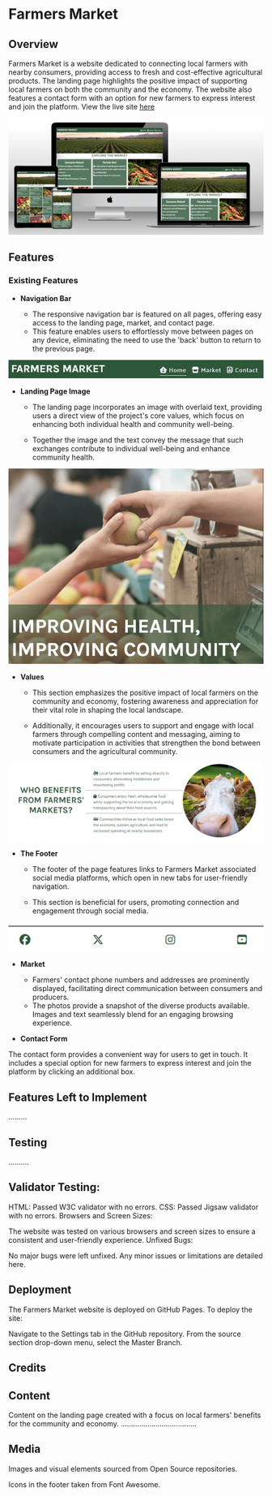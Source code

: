 # Farmers Market

## Overview
Farmers Market is a website dedicated to connecting local farmers with nearby consumers, providing access to fresh and cost-effective agricultural products. The landing page highlights the positive impact of supporting local farmers on both the community and the economy. The website also features a contact form with an option for new farmers to express interest and join the platform. View the live site [here](https://cosmin1907.github.io/farmers-market/)

![Responsice Mockup](docs/media/marketmockup.png)

## Features

### Existing Features

- __Navigation Bar__
  
  - The responsive navigation bar is featured on all pages, offering easy access to the landing page, market, and contact page.
  - This feature enables users to effortlessly move between pages on any device, eliminating the need to use the 'back' button to return to the previous page.

![Navigation Bar](docs/media/navbar.png)

- __Landing Page Image__
  
  - The landing page incorporates an image with overlaid text, providing users a direct view of the project's core values, which focus on enhancing both individual health and community well-being. 
 
  - Together the image and the text convey the message that such exchanges contribute to individual well-being and enhance community health.

![Hero Image](docs/media/heroindex.png)

- __Values__
  
  - This section emphasizes the positive impact of local farmers on the community and economy, fostering awareness and appreciation for their vital role in shaping the local landscape.
  
  - Additionally, it encourages users to support and engage with local farmers through compelling content and messaging, aiming to motivate participation in activities that strengthen the bond between consumers and the agricultural community.

![Core Values](docs/media/values.png)

- __The Footer__

  - The footer of the page features links to Farmers Market associated social media platforms, which open in new tabs for user-friendly navigation.
  
  - This section is beneficial for users, promoting connection and engagement through social media.

![Footer](docs/media/footer.png)

- __Market__
  - Farmers' contact phone numbers and addresses are prominently displayed, facilitating direct communication between consumers and producers.
  - The photos provide a snapshot of the diverse products available. Images and text seamlessly blend for an engaging browsing experience.

- __Contact Form__

The contact form provides a convenient way for users to get in touch. It includes a special option for new farmers to express interest and join the platform by clicking an additional box.

## Features Left to Implement
.........

## Testing
..........

## Validator Testing:

HTML: Passed W3C validator with no errors.
CSS: Passed Jigsaw validator with no errors.
Browsers and Screen Sizes:

The website was tested on various browsers and screen sizes to ensure a consistent and user-friendly experience.
Unfixed Bugs:

No major bugs were left unfixed. Any minor issues or limitations are detailed here.

## Deployment
The Farmers Market website is deployed on GitHub Pages. To deploy the site:

Navigate to the Settings tab in the GitHub repository.
From the source section drop-down menu, select the Master Branch.

## Credits

## Content
Content on the landing page created with a focus on local farmers' benefits for the community and economy.
.....................................

## Media
Images and visual elements sourced from Open Source repositories.

Icons in the footer taken from Font Awesome.
